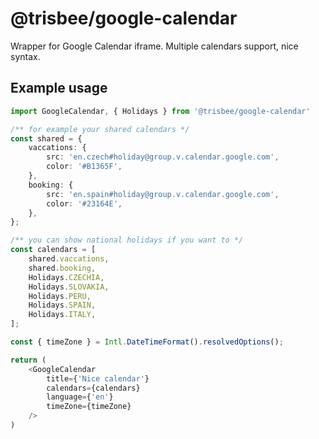 # @trisbee/google-calendar

Wrapper for Google Calendar iframe.
Multiple calendars support, nice syntax.

## Example usage

```typescript
import GoogleCalendar, { Holidays } from '@trisbee/google-calendar'

/** for example your shared calendars */
const shared = {
    vaccations: {
        src: 'en.czech#holiday@group.v.calendar.google.com',
        color: '#B1365F',
    },
    booking: {
        src: 'en.spain#holiday@group.v.calendar.google.com',
        color: '#23164E',
    },
};

/** you can show national holidays if you want to */
const calendars = [
    shared.vaccations,
    shared.booking,
    Holidays.CZECHIA,
    Holidays.SLOVAKIA,
    Holidays.PERU,
    Holidays.SPAIN,
    Holidays.ITALY,
];

const { timeZone } = Intl.DateTimeFormat().resolvedOptions();

return (
    <GoogleCalendar
        title={'Nice calendar'}
        calendars={calendars}
        language={'en'}
        timeZone={timeZone}
    />
)
```
